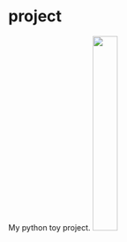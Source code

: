 # project

My python toy project.
<img src="https://user-images.githubusercontent.com/33304846/156923083-70ebc7ba-94d4-49f7-96b2-25f378969ef3.jpeg" width=30%>
